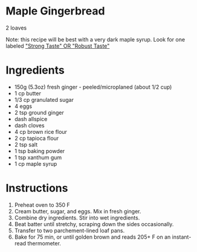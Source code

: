 # Maple Gingerbread
2 loaves

Note: this recipe will be best with a very dark maple syrup. Look for one labeled ["Strong Taste" OR "Robust Taste"](http://vermontmaple.org/new-grades-come-to-vermont/)

# Ingredients
 * 150g (5.3oz) fresh ginger - peeled/microplaned (about 1/2 cup)
 * 1 cp butter
 * 1/3 cp granulated sugar
 * 4 eggs
 * 2 tsp ground ginger
 * dash allspice
 * dash cloves
 * 4 cp brown rice flour
 * 2 cp tapioca flour
 * 2 tsp salt
 * 1 tsp baking powder
 * 1 tsp xanthum gum
 * 1 cp maple syrup
 
# Instructions
1. Preheat oven to 350 F
1. Cream butter, sugar, and eggs. Mix in fresh ginger.
1. Combine dry ingredients. Stir into wet ingredients. 
1. Beat batter until stretchy, scraping down the sides occasionally.
1. Transfer to two parchement-lined loaf pans.
1. Bake for 75 min, or until golden brown and reads 205+ F on an instant-read thermometer.
